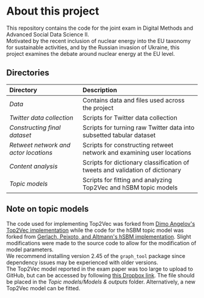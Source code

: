 # About this project
This repository contains the code for the joint exam in Digital Methods and Advanced Social Data Science II. <br>
Motivated by the recent inclusion of nuclear energy into the EU taxonomy for sustainable activities, and by the Russian invasion of Ukraine, this project examines the debate around nuclear energy at the EU level.

## Directories
| **Directory** | **Description** |
| :------------ | :-------------- |
| _Data_                                  | Contains data and files used across the project |
| _Twitter data collection_               | Scripts for Twitter data collection |
| _Constructing final dataset_            | Scripts for turning raw Twitter data into subsetted tabular dataset |
| _Retweet network and actor locations_   | Scripts for constructing retweet network and examining user locations |
| _Content analysis_                      | Scripts for dictionary classification of tweets and validation of dictionary |
| _Topic models_                          | Scripts for fitting and analyzing Top2Vec and hSBM topic models|
 
## Note on topic models
The code used for implementing Top2Vec was forked from [Dimo Angelov's Top2Vec implementation](https://github.com/ddangelov/Top2Vec) while the code for the hSBM topic model was forked from [Gerlach, Peixoto, and Altmann's hSBM implementation](https://github.com/martingerlach/hSBM_Topicmodel). Slight modifications were made to the source code to allow for the modification of model parameters. <br> 
We recommend installing version 2.45 of the `graph_tool` package since dependency issues may be experienced with older versions. <br>
The Top2Vec model reported in the exam paper was too large to upload to GitHub, but can be accessed by following [this Dropbox link](https://www.dropbox.com/s/81z9j1vem89h0nb/top2vec_model.txt?dl=0). The file should be placed in the _Topic models/Models & outputs_ folder. Alternatively, a new Top2Vec model can be fitted.
